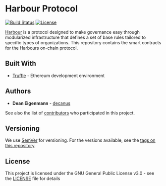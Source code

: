 # Harbour Protocol

[![Build Status](https://travis-ci.com/decanus/protocol.svg?token=SGE7GHsjEHmsR4VosLJx&branch=development)](https://travis-ci.com/decanus/protocol) [![License](https://img.shields.io/badge/License-GPL--3.0-blue.svg)](LICENSE)

[Harbour](https://harbour.tokenate.io) is a protocol designed to make governance easy through modularized infrastructure that defines a set of base rules tailored to specific types of organizations. This repository contains the smart contracts for the Harbours on-chain protocol. 

## Built With
* [Truffle](https://github.com/trufflesuite/truffle) - Ethereum development environment 

## Authors

* **Dean Eigenmann** - [decanus](https://github.com/decanus)

See also the list of [contributors](https://github.com/decanus/protocol/contributors) who participated in this project.

## Versioning

We use [SemVer](http://semver.org/) for versioning. For the versions available, see the [tags on this repository](https://github.com/decanus/protocol/tags).

## License

This project is licensed under the GNU General Public License v3.0 - see the [LICENSE](LICENSE) file for details
